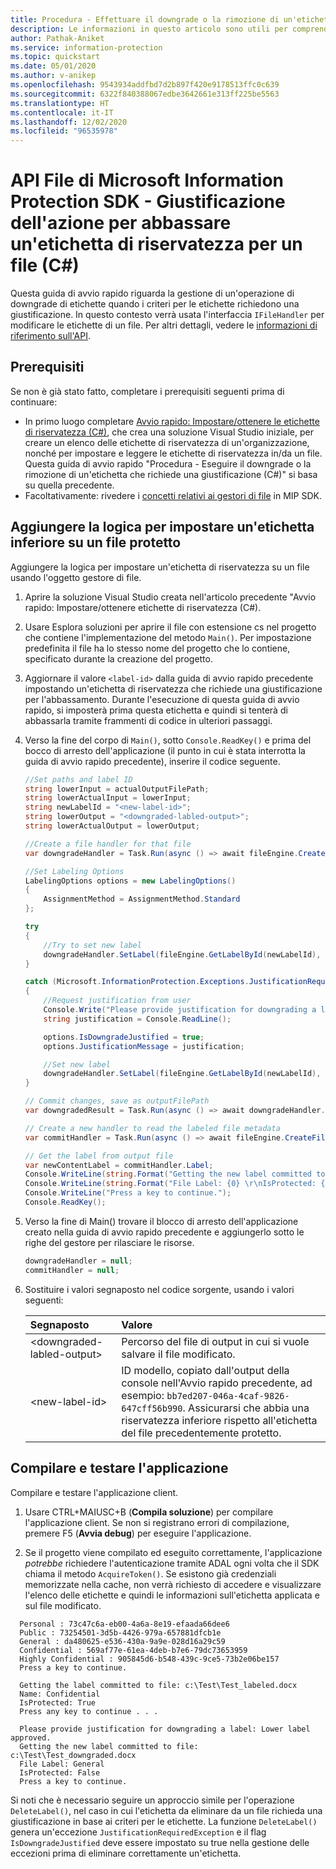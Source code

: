 ```yaml
---
title: Procedura - Effettuare il downgrade o la rimozione di un'etichetta che richiede una giustificazione (C#)
description: Le informazioni in questo articolo sono utili per comprendere come effettuare il downgrade o la rimozione di un'etichetta che richiede una giustificazione (C#).
author: Pathak-Aniket
ms.service: information-protection
ms.topic: quickstart
ms.date: 05/01/2020
ms.author: v-anikep
ms.openlocfilehash: 9543934addfbd7d2b897f420e9178513ffc0c639
ms.sourcegitcommit: 6322f840388067edbe3642661e313ff225be5563
ms.translationtype: HT
ms.contentlocale: it-IT
ms.lasthandoff: 12/02/2020
ms.locfileid: "96535978"
---
```

# <a name="microsoft-information-protection-sdk-file-api---action-justification-for-lowering-a-sensitivity-label-on-a-file-c"></a>API File di Microsoft Information Protection SDK - Giustificazione dell'azione per abbassare un'etichetta di riservatezza per un file (C#)

Questa guida di avvio rapido riguarda la gestione di un'operazione di downgrade di etichette quando i criteri per le etichette richiedono una giustificazione. In questo contesto verrà usata l'interfaccia `IFileHandler` per modificare le etichette di un file. Per altri dettagli, vedere le [informazioni di riferimento sull'API](/dotnet/api/?term=microsoft.informationprotection).

## <a name="prerequisites"></a>Prerequisiti

Se non è già stato fatto, completare i prerequisiti seguenti prima di continuare:

- In primo luogo completare [Avvio rapido: Impostare/ottenere le etichette di riservatezza (C#)](quick-file-set-get-label-csharp.md), che crea una soluzione Visual Studio iniziale, per creare un elenco delle etichette di riservatezza di un'organizzazione, nonché per impostare e leggere le etichette di riservatezza in/da un file. Questa guida di avvio rapido "Procedura - Eseguire il downgrade o la rimozione di un'etichetta che richiede una giustificazione (C#)" si basa su quella precedente.
- Facoltativamente: rivedere i [concetti relativi ai gestori di file](concept-handler-file-cpp.md) in MIP SDK.

## <a name="add-logic-to-set-a-lower-label-to-a-protected-file"></a>Aggiungere la logica per impostare un'etichetta inferiore su un file protetto

Aggiungere la logica per impostare un'etichetta di riservatezza su un file usando l'oggetto gestore di file.

1. Aprire la soluzione Visual Studio creata nell'articolo precedente "Avvio rapido: Impostare/ottenere etichette di riservatezza (C#).

2. Usare Esplora soluzioni per aprire il file con estensione cs nel progetto che contiene l'implementazione del metodo `Main()`. Per impostazione predefinita il file ha lo stesso nome del progetto che lo contiene, specificato durante la creazione del progetto.

3. Aggiornare il valore `<label-id>` dalla guida di avvio rapido precedente impostando un'etichetta di riservatezza che richiede una giustificazione per l'abbassamento. Durante l'esecuzione di questa guida di avvio rapido, si imposterà prima questa etichetta e quindi si tenterà di abbassarla tramite frammenti di codice in ulteriori passaggi.

4. Verso la fine del corpo di `Main()`, sotto `Console.ReadKey()` e prima del bocco di arresto dell'applicazione (il punto in cui è stata interrotta la guida di avvio rapido precedente), inserire il codice seguente.

    ```csharp
    //Set paths and label ID
    string lowerInput = actualOutputFilePath;
    string lowerActualInput = lowerInput;
    string newLabelId = "<new-label-id>";
    string lowerOutput = "<downgraded-labled-output>";
    string lowerActualOutput = lowerOutput;

    //Create a file handler for that file
    var downgradeHandler = Task.Run(async () => await fileEngine.CreateFileHandlerAsync(lowerInput, lowerActualInput, true)).Result;

    //Set Labeling Options
    LabelingOptions options = new LabelingOptions()
    {
        AssignmentMethod = AssignmentMethod.Standard
    };

    try
    {
        //Try to set new label
        downgradeHandler.SetLabel(fileEngine.GetLabelById(newLabelId), options, new ProtectionSettings());
    }

    catch (Microsoft.InformationProtection.Exceptions.JustificationRequiredException)
    {
        //Request justification from user
        Console.Write("Please provide justification for downgrading a label: ");
        string justification = Console.ReadLine();

        options.IsDowngradeJustified = true;
        options.JustificationMessage = justification;

        //Set new label
        downgradeHandler.SetLabel(fileEngine.GetLabelById(newLabelId), options, new ProtectionSettings());
    }

    // Commit changes, save as outputFilePath
    var downgradedResult = Task.Run(async () => await downgradeHandler.CommitAsync(lowerActualOutput)).Result;

    // Create a new handler to read the labeled file metadata
    var commitHandler = Task.Run(async () => await fileEngine.CreateFileHandlerAsync(lowerOutput, lowerActualOutput, true)).Result;

    // Get the label from output file
    var newContentLabel = commitHandler.Label;
    Console.WriteLine(string.Format("Getting the new label committed to file: {0}", lowerOutput));
    Console.WriteLine(string.Format("File Label: {0} \r\nIsProtected: {1}", newContentLabel.Label.Name, newContentLabel.IsProtectionAppliedFromLabel.ToString()));
    Console.WriteLine("Press a key to continue.");
    Console.ReadKey();

    ```

5. Verso la fine di Main() trovare il blocco di arresto dell'applicazione creato nella guida di avvio rapido precedente e aggiungerlo sotto le righe del gestore per rilasciare le risorse.

    ````csharp
    downgradeHandler = null;
    commitHandler = null;
    ````

6. Sostituire i valori segnaposto nel codice sorgente, usando i valori seguenti:

   | Segnaposto | Valore |
   |:----------- |:----- |
   | \<downgraded-labled-output\> | Percorso del file di output in cui si vuole salvare il file modificato. |
   | \<new-label-id\> | ID modello, copiato dall'output della console nell'Avvio rapido precedente, ad esempio: `bb7ed207-046a-4caf-9826-647cff56b990`. Assicurarsi che abbia una riservatezza inferiore rispetto all'etichetta del file precedentemente protetto. |

## <a name="build-and-test-the-application"></a>Compilare e testare l'applicazione

Compilare e testare l'applicazione client.

1. Usare CTRL+MAIUSC+B (**Compila soluzione**) per compilare l'applicazione client. Se non si registrano errori di compilazione, premere F5 (**Avvia debug**) per eseguire l'applicazione.

2. Se il progetto viene compilato ed eseguito correttamente, l'applicazione *potrebbe* richiedere l'autenticazione tramite ADAL ogni volta che il SDK chiama il metodo `AcquireToken()`. Se esistono già credenziali memorizzate nella cache, non verrà richiesto di accedere e visualizzare l'elenco delle etichette e quindi le informazioni sull'etichetta applicata e sul file modificato.

  ```console
    Personal : 73c47c6a-eb00-4a6a-8e19-efaada66dee6
    Public : 73254501-3d5b-4426-979a-657881dfcb1e
    General : da480625-e536-430a-9a9e-028d16a29c59
    Confidential : 569af77e-61ea-4deb-b7e6-79dc73653959
    Highly Confidential : 905845d6-b548-439c-9ce5-73b2e06be157
    Press a key to continue.

    Getting the label committed to file: c:\Test\Test_labeled.docx
    Name: Confidential
    IsProtected: True
    Press any key to continue . . .

    Please provide justification for downgrading a label: Lower label approved.
    Getting the new label committed to file: c:\Test\Test_downgraded.docx
    File Label: General
    IsProtected: False
    Press a key to continue.
   ```

Si noti che è necessario seguire un approccio simile per l'operazione `DeleteLabel()`, nel caso in cui l'etichetta da eliminare da un file richieda una giustificazione in base ai criteri per le etichette. La funzione `DeleteLabel()` genera un'eccezione `JustificationRequiredException` e il flag `IsDowngradeJustified` deve essere impostato su true nella gestione delle eccezioni prima di eliminare correttamente un'etichetta.
